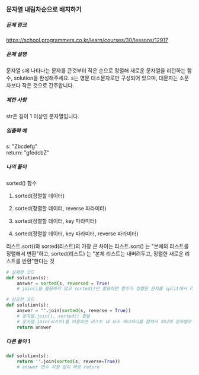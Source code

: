 ### 문자열 내림차순으로 배치하기


##### 문제 링크

https://school.programmers.co.kr/learn/courses/30/lessons/12917



##### 문제 설명

문자열 s에 나타나는 문자를 큰것부터 작은 순으로 정렬해 새로운 문자열을 리턴하는 함수, solution을 완성해주세요.
s는 영문 대소문자로만 구성되어 있으며, 대문자는 소문자보다 작은 것으로 간주합니다.


##### 제한 사항

str은 길이 1 이상인 문자열입니다.


##### 입출력 예

s: "Zbcdefg"	
return: "gfedcbZ"

##### 나의 풀이

sorted() 함수

1. sorted(정렬할 데이터)

2. sorted(정렬할 데이터, reverse 파라미터)

3. sorted(정렬할 데이터, key 파라미터)

4. sorted(정렬할 데이터, key 파라미터, reverse 파라미터)

리스트.sort()와 sorted(리스트)의 가장 큰 차이는
리스트.sort() 는 "본체의 리스트를 정렬해서 변환"하고,
sorted(리스트) 는 "본체 리스트는 내버려두고, 정렬한 새로운 리스트를 반환"한다는 것


```py
# 실패한 코드
def solution(s):
    answer = sorted(s, reversed = True)
    # join()을 활용하지 않고 sorted()만 활용하면 함수가 정렬된 문자를 split해서 리스트로 반환

# 성공한 코드
def solution(s):
    answer = "".join(sorted(s, reverse = True))
    # 문자열.join(), sorted() 활용
    # 문자열.join(리스트)를 이용하면 리스트 내 요소 하나하나를 합쳐서 하나의 문자열로 바꾸어 반환해줌
    return answer
```



##### 다른 풀이 1

```py
def solution(s):
    return ''.join(sorted(s, reverse=True))
    # answer 변수 지정 없이 바로 return
```

